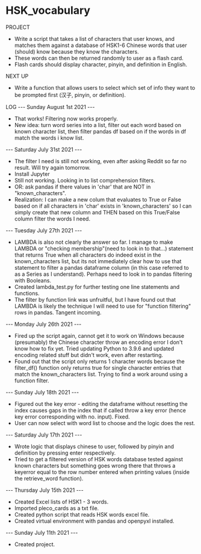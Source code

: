 # HSK_vocabulary

PROJECT
- Write a script that takes a list of characters that user knows, and matches them against a database of HSK1-6 Chinese words that user (should) know because they know the characters.
- These words can then be returned randomly to user as a flash card.
- Flash cards should display character, pinyin, and definition in English.


NEXT UP
- Write a function that allows users to select which set of info they want to be prompted first (汉子, pinyin, or definition).

LOG
--- Sunday August 1st 2021 ---
- That works! Filtering now works properly.
- New idea: turn word series into a list, filter out each word based on known character list, then filter pandas df based on if the words in df match the words i know list.

--- Saturday July 31st 2021 ---
- The filter I need is still not working, even after asking Reddit so far no result. Will try again tomorrow.
- Install Jupyter
- Still not working. Looking in to list comprehension filters.
- OR: ask pandas if there values in 'char' that are NOT in "known_characters".
- Realization: I can make a new colum that evaluates to True or False based on if all characters in 'char' exists in 'known_characters' so I can simply create that new column and THEN based on this True/False column filter the words I need.

--- Tuesday July 27th 2021 ---
- LAMBDA is also not clearly the answer so far. I manage to make LAMBDA or "checking membership"(need to look in to that...) statement that returns True when all characters do indeed exist in the known_characters list, but its not immediately clear how to use that statement to filter a pandas dataframe column (in this case referred to as a Series as I understand). Perhaps need to look in to pandas filtering with Booleans.
- Created lambda_test.py for further testing one line statements and functions.
- The filter by function link was unfruitful, but I have found out that LAMBDA is likely the technique I will need to use for "function filtering" rows in pandas. Tangent incoming.

--- Monday July 26th 2021 ---
- Fired up the script again, cannot get it to work on Windows because (presumably) the Chinese character throw an encoding error I don't know how to fix yet. Tried updating Python to 3.9.6 and updated encoding related stuff but didn't work, even after restarting.
- Found out that the script only returns 1 character words because the filter_df() function only returns true for single character entries that match the known_characters list. Trying to find a work around using a function filter.

--- Sunday July 18th 2021 ---
- Figured out the key error - editing the dataframe without resetting the index causes gaps in the index that if called throw a key error (hence key error corresponding with no. input). Fixed.
- User can now select with word list to choose and the logic does the rest.

--- Saturday July 17th 2021 ---
- Wrote logic that displays chinese to user, followed by pinyin and definition by pressing enter respectively.
- Tried to get a filtered version of HSK words database tested against known characters but something goes wrong there that throws a keyerror equal to the row number entered when printing values (inside the retrieve_word function).

--- Thursday July 15th 2021 ---
- Created Excel lists of HSK1 - 3 words.
- Imported pleco_cards as a txt file.
- Created python script that reads HSK words excel file.
- Created virtual environment with pandas and openpyxl installed.

--- Sunday July 11th 2021 ---
- Created project.
